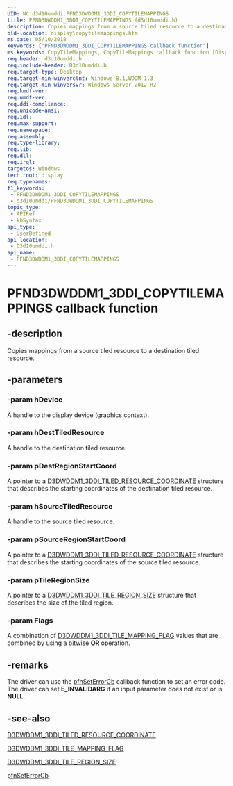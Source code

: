 ```yaml
---
UID: NC:d3d10umddi.PFND3DWDDM1_3DDI_COPYTILEMAPPINGS
title: PFND3DWDDM1_3DDI_COPYTILEMAPPINGS (d3d10umddi.h)
description: Copies mappings from a source tiled resource to a destination tiled resource.
old-location: display\copytilemappings.htm
ms.date: 05/10/2018
keywords: ["PFND3DWDDM1_3DDI_COPYTILEMAPPINGS callback function"]
ms.keywords: CopyTileMappings, CopyTileMappings callback function [Display Devices], PFND3DWDDM1_3DDI_COPYTILEMAPPINGS, PFND3DWDDM1_3DDI_COPYTILEMAPPINGS callback, d3d10umddi/CopyTileMappings, display.copytilemappings
req.header: d3d10umddi.h
req.include-header: D3d10umddi.h
req.target-type: Desktop
req.target-min-winverclnt: Windows 8.1,WDDM 1.3
req.target-min-winversvr: Windows Server 2012 R2
req.kmdf-ver: 
req.umdf-ver: 
req.ddi-compliance: 
req.unicode-ansi: 
req.idl: 
req.max-support: 
req.namespace: 
req.assembly: 
req.type-library: 
req.lib: 
req.dll: 
req.irql: 
targetos: Windows
tech.root: display
req.typenames: 
f1_keywords:
 - PFND3DWDDM1_3DDI_COPYTILEMAPPINGS
 - d3d10umddi/PFND3DWDDM1_3DDI_COPYTILEMAPPINGS
topic_type:
 - APIRef
 - kbSyntax
api_type:
 - UserDefined
api_location:
 - D3d10umddi.h
api_name:
 - PFND3DWDDM1_3DDI_COPYTILEMAPPINGS
---
```


# PFND3DWDDM1_3DDI_COPYTILEMAPPINGS callback function


## -description

Copies mappings from a source tiled resource to a destination tiled resource.

## -parameters

### -param hDevice

A handle to the display device (graphics context).

### -param hDestTiledResource

A handle to the destination tiled resource.

### -param pDestRegionStartCoord

A pointer to a <a href="/windows-hardware/drivers/ddi/d3d10umddi/ns-d3d10umddi-d3dwddm1_3ddi_tiled_resource_coordinate">D3DWDDM1_3DDI_TILED_RESOURCE_COORDINATE</a> structure that describes the starting coordinates of the destination tiled resource.

### -param hSourceTiledResource

A handle to the source tiled resource.

### -param pSourceRegionStartCoord

A pointer to a <a href="/windows-hardware/drivers/ddi/d3d10umddi/ns-d3d10umddi-d3dwddm1_3ddi_tiled_resource_coordinate">D3DWDDM1_3DDI_TILED_RESOURCE_COORDINATE</a> structure that describes the starting coordinates of the source tiled resource.

### -param pTileRegionSize

A pointer to a <a href="/windows-hardware/drivers/ddi/d3d10umddi/ns-d3d10umddi-d3dwddm1_3ddi_tile_region_size">D3DWDDM1_3DDI_TILE_REGION_SIZE</a> structure that describes the size of the tiled region.

### -param Flags

A combination of <a href="/windows-hardware/drivers/ddi/d3d10umddi/ne-d3d10umddi-d3dwddm1_3ddi_tile_mapping_flag">D3DWDDM1_3DDI_TILE_MAPPING_FLAG</a> values that are combined by using a bitwise <b>OR</b> operation.

## -remarks

The driver can use the <a href="/windows-hardware/drivers/ddi/d3d10umddi/nc-d3d10umddi-pfnd3d10ddi_seterror_cb">pfnSetErrorCb</a> callback function to set an error code. The driver can set <b>E_INVALIDARG</b> if an input parameter does not exist or is <b>NULL</b>.

## -see-also

<a href="/windows-hardware/drivers/ddi/d3d10umddi/ns-d3d10umddi-d3dwddm1_3ddi_tiled_resource_coordinate">D3DWDDM1_3DDI_TILED_RESOURCE_COORDINATE</a>



<a href="/windows-hardware/drivers/ddi/d3d10umddi/ne-d3d10umddi-d3dwddm1_3ddi_tile_mapping_flag">D3DWDDM1_3DDI_TILE_MAPPING_FLAG</a>



<a href="/windows-hardware/drivers/ddi/d3d10umddi/ns-d3d10umddi-d3dwddm1_3ddi_tile_region_size">D3DWDDM1_3DDI_TILE_REGION_SIZE</a>



<a href="/windows-hardware/drivers/ddi/d3d10umddi/nc-d3d10umddi-pfnd3d10ddi_seterror_cb">pfnSetErrorCb</a>

